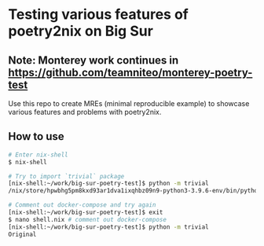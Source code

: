 # Testing various features of poetry2nix on Big Sur

## Note: Monterey work continues in https://github.com/teamniteo/monterey-poetry-test

Use this repo to create MREs (minimal reproducible example) to showcase various
features and problems with poetry2nix.

## How to use

```bash
# Enter nix-shell
$ nix-shell

# Try to import `trivial` package
[nix-shell:~/work/big-sur-poetry-test]$ python -m trivial
/nix/store/hpwbhg5pm8kxd93ar1dva1ixqhbz09n9-python3-3.9.6-env/bin/python3.9: No module named trivial

# Comment out docker-compose and try again
[nix-shell:~/work/big-sur-poetry-test]$ exit
$ nano shell.nix # comment out docker-compose
[nix-shell:~/work/big-sur-poetry-test]$ python -m trivial
Original
```
